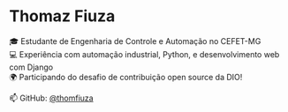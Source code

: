# Thomaz Fiuza

🎓 Estudante de Engenharia de Controle e Automação no CEFET-MG  
💻 Experiência com automação industrial, Python, e desenvolvimento web com Django  
🌍 Participando do desafio de contribuição open source da DIO!

📫 GitHub: [@thomfiuza](https://github.com/thomfiuza)
